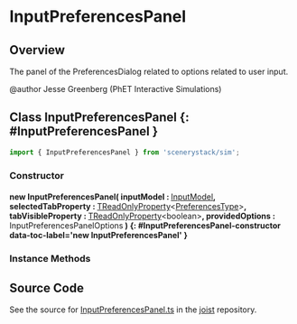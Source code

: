 # InputPreferencesPanel

## Overview

The panel of the PreferencesDialog related to options related to user input.

@author Jesse Greenberg (PhET Interactive Simulations)

## Class InputPreferencesPanel {: #InputPreferencesPanel }


```js
import { InputPreferencesPanel } from 'scenerystack/sim';
```
### Constructor

#### new InputPreferencesPanel( inputModel : <span style="font-weight: 400;">[InputModel](../sim/PreferencesModel.md#InputModel)</span>, selectedTabProperty : <span style="font-weight: 400;">[TReadOnlyProperty](../axon/TReadOnlyProperty.md)&lt;[PreferencesType](../joist/PreferencesType.md)&gt;</span>, tabVisibleProperty : <span style="font-weight: 400;">[TReadOnlyProperty](../axon/TReadOnlyProperty.md)&lt;<span style="color: hsla(calc(var(--md-hue) + 180deg),80%,40%,1);">boolean</span>&gt;</span>, providedOptions : <span style="font-weight: 400;">InputPreferencesPanelOptions</span> ) {: #InputPreferencesPanel-constructor data-toc-label='new InputPreferencesPanel' }

### Instance Methods





## Source Code

See the source for [InputPreferencesPanel.ts](https://github.com/phetsims/joist/blob/main/js/preferences/InputPreferencesPanel.ts) in the [joist](https://github.com/phetsims/joist) repository.

